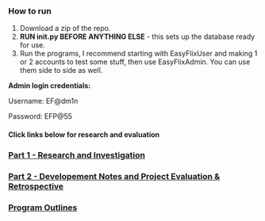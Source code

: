 ### How to run

1. Download a zip of the repo.
2. **RUN init.py BEFORE ANYTHING ELSE** - this sets up the database ready for use.
3. Run the programs, I recommend starting with EasyFlixUser and making 1 or 2 accounts to test some stuff, then use EasyFlixAdmin. You can use them side to side as well.

**Admin login credentials:**

Username: EF@dm1n

Password: EFP@55

#### Click links below for research and evaluation
### [Part 1 - Research and Investigation](https://github.com/ZProLegend007/Project-Data-Management-SQL/blob/main/Part1.md)
### [Part 2 - Developement Notes and Project Evaluation & Retrospective](https://github.com/ZProLegend007/Project-Data-Management-SQL/blob/main/Part2.md)
### [Program Outlines](https://github.com/ZProLegend007/Project-Data-Management-SQL/blob/main/ProgramOutlines.md)


